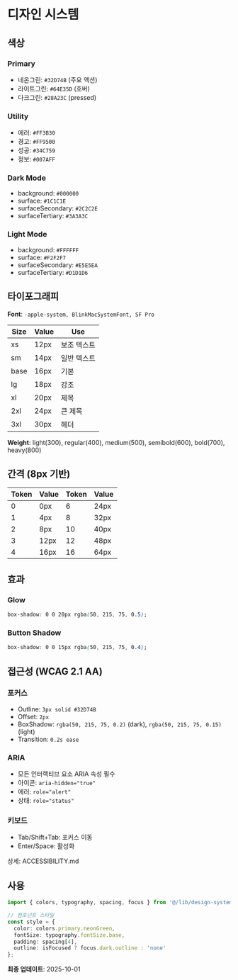 # 디자인 시스템

## 색상

### Primary
- 네온그린: `#32D74B` (주요 액션)
- 라이트그린: `#64E35D` (호버)
- 다크그린: `#28A23C` (pressed)

### Utility
- 에러: `#FF3B30`
- 경고: `#FF9500`
- 성공: `#34C759`
- 정보: `#007AFF`

### Dark Mode
- background: `#000000`
- surface: `#1C1C1E`
- surfaceSecondary: `#2C2C2E`
- surfaceTertiary: `#3A3A3C`

### Light Mode
- background: `#FFFFFF`
- surface: `#F2F2F7`
- surfaceSecondary: `#E5E5EA`
- surfaceTertiary: `#D1D1D6`

## 타이포그래피

**Font**: `-apple-system, BlinkMacSystemFont, SF Pro`

| Size | Value | Use |
|------|-------|-----|
| xs | 12px | 보조 텍스트 |
| sm | 14px | 일반 텍스트 |
| base | 16px | 기본 |
| lg | 18px | 강조 |
| xl | 20px | 제목 |
| 2xl | 24px | 큰 제목 |
| 3xl | 30px | 헤더 |

**Weight**: light(300), regular(400), medium(500), semibold(600), bold(700), heavy(800)

## 간격 (8px 기반)

| Token | Value | Token | Value |
|-------|-------|-------|-------|
| 0 | 0px | 6 | 24px |
| 1 | 4px | 8 | 32px |
| 2 | 8px | 10 | 40px |
| 3 | 12px | 12 | 48px |
| 4 | 16px | 16 | 64px |

## 효과

### Glow
```css
box-shadow: 0 0 20px rgba(50, 215, 75, 0.5);
```

### Button Shadow
```css
box-shadow: 0 0 15px rgba(50, 215, 75, 0.4);
```

## 접근성 (WCAG 2.1 AA)

### 포커스
- Outline: `3px solid #32D74B`
- Offset: `2px`
- BoxShadow: `rgba(50, 215, 75, 0.2)` (dark), `rgba(50, 215, 75, 0.15)` (light)
- Transition: `0.2s ease`

### ARIA
- 모든 인터랙티브 요소 ARIA 속성 필수
- 아이콘: `aria-hidden="true"`
- 에러: `role="alert"`
- 상태: `role="status"`

### 키보드
- Tab/Shift+Tab: 포커스 이동
- Enter/Space: 활성화

상세: ACCESSIBILITY.md

## 사용

```typescript
import { colors, typography, spacing, focus } from '@/lib/design-system';

// 컴포넌트 스타일
const style = {
  color: colors.primary.neonGreen,
  fontSize: typography.fontSize.base,
  padding: spacing[4],
  outline: isFocused ? focus.dark.outline : 'none'
};
```

**최종 업데이트**: 2025-10-01